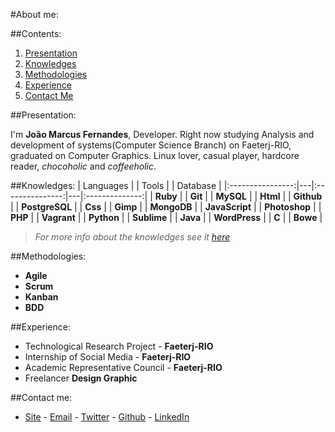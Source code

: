 #About me:

##Contents:
  1. [Presentation](#presentation)
  2. [Knowledges](#knowledges)
  3. [Methodologies](#methodologies)
  4. [Experience](#experience)
  5. [Contact Me](#contact-me)

##Presentation:

I'm **João Marcus Fernandes**, Developer. Right now studying Analysis and development of systems(Computer Science Branch) on Faeterj-RIO, graduated on Computer Graphics. Linux lover, casual player, hardcore reader, *chocoholic* and *coffeeholic*.


##Knowledges:
| Languages        |   | Tools           |   | Database       |
|:----------------:|---|:---------------:|---|:--------------:|
|   **Ruby**       |   |   **Git**       |   | **MySQL**      |
|   **Html**       |   |   **Github**    |   | **PostgreSQL** |
|   **Css**        |   |   **Gimp**      |   | **MongoDB**    |
| **JavaScript**   |   |   **Photoshop** |
|   **PHP**        |   |   **Vagrant**   |
|   **Python**     |   |   **Sublime**   |
|   **Java**       |   |   **WordPress** |
|   **C**          |   |   **Bowe**      |
> _For more info about the knowledges see it [here](/knowledges.md)_

##Methodologies:

- **Agile**
- **Scrum**
- **Kanban**
- **BDD**

##Experience:
- Technological Research Project - **Faeterj-RIO**
- Internship of Social Media - **Faeterj-RIO**
- Academic Representative Council - **Faeterj-RIO**
- Freelancer **Design Graphic**

##Contact me:

- [Site](http://joaomarcuslf.github.io) - [Email](jmarcusfernandes@gmail.com) - [Twitter](https://twitter.com/joaomarcuslf) - [Github](https://github.com/joaomarcuslf) - [LinkedIn](https://www.linkedin.com/in/jo%C3%A3o-marcus-fernandes-4b8814ba)
